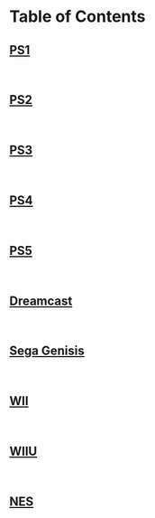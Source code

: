 # Table of Contents

## [PS1](./PS1.md)
<br/>  

## [PS2](./PS2.md)
<br/>  

## [PS3](./PS3.md)
<br/>

## [PS4](./PS4.md)
<br/>  

## [PS5](./PS5.md)
<br/>  

## [Dreamcast](./Dreamcast.md)
<br/>  

## [Sega Genisis](./Genisis.md)
<br/>  

## [WII](./WII.md)
<br/>  

## [WIIU](./wiiu.md)
<br/>  

## [NES](./NES.md)
<br/>  

